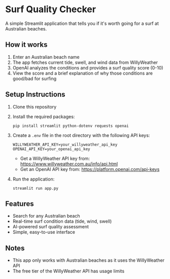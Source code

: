 # Surf Quality Checker

A simple Streamlit application that tells you if it's worth going for a surf at Australian beaches.

## How it works

1. Enter an Australian beach name
2. The app fetches current tide, swell, and wind data from WillyWeather
3. OpenAI analyzes the conditions and provides a surf quality score (0-10)
4. View the score and a brief explanation of why those conditions are good/bad for surfing

## Setup Instructions

1. Clone this repository
2. Install the required packages:
   ```
   pip install streamlit python-dotenv requests openai
   ```
3. Create a `.env` file in the root directory with the following API keys:
   ```
   WILLYWEATHER_API_KEY=your_willyweather_api_key
   OPENAI_API_KEY=your_openai_api_key
   ```
   - Get a WillyWeather API key from: https://www.willyweather.com.au/info/api.html
   - Get an OpenAI API key from: https://platform.openai.com/api-keys

4. Run the application:
   ```
   streamlit run app.py
   ```

## Features

- Search for any Australian beach
- Real-time surf condition data (tide, wind, swell)
- AI-powered surf quality assessment
- Simple, easy-to-use interface

## Notes

- This app only works with Australian beaches as it uses the WillyWeather API
- The free tier of the WillyWeather API has usage limits
